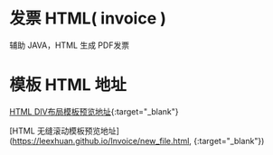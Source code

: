 # 发票 HTML( invoice )
辅助 JAVA，HTML 生成 PDF发票
# 模板 HTML 地址
[HTML DIV布局模板预览地址](https://leexhuan.github.io/Invoice/index.html){:target="_blank"}

[HTML 无缝滚动模板预览地址](https://leexhuan.github.io/Invoice/new_file.html, {:target="_blank"})

